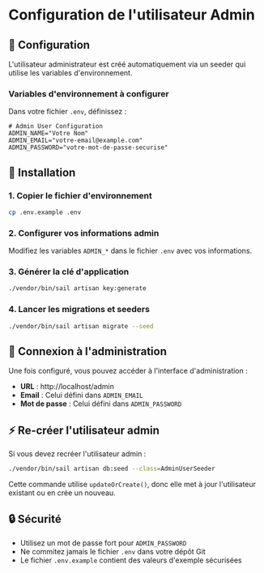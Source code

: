 # Configuration de l'utilisateur Admin

## 🔧 Configuration

L'utilisateur administrateur est créé automatiquement via un seeder qui utilise les variables d'environnement.

### Variables d'environnement à configurer

Dans votre fichier `.env`, définissez :

```env
# Admin User Configuration
ADMIN_NAME="Votre Nom"
ADMIN_EMAIL="votre-email@example.com"
ADMIN_PASSWORD="votre-mot-de-passe-securise"
```

## 🚀 Installation

### 1. Copier le fichier d'environnement
```bash
cp .env.example .env
```

### 2. Configurer vos informations admin
Modifiez les variables `ADMIN_*` dans le fichier `.env` avec vos informations.

### 3. Générer la clé d'application
```bash
./vendor/bin/sail artisan key:generate
```

### 4. Lancer les migrations et seeders
```bash
./vendor/bin/sail artisan migrate --seed
```

## 🔑 Connexion à l'administration

Une fois configuré, vous pouvez accéder à l'interface d'administration :

- **URL** : http://localhost/admin
- **Email** : Celui défini dans `ADMIN_EMAIL`
- **Mot de passe** : Celui défini dans `ADMIN_PASSWORD`

## ⚡ Re-créer l'utilisateur admin

Si vous devez recréer l'utilisateur admin :

```bash
./vendor/bin/sail artisan db:seed --class=AdminUserSeeder
```

Cette commande utilise `updateOrCreate()`, donc elle met à jour l'utilisateur existant ou en crée un nouveau.

## 🔒 Sécurité

- Utilisez un mot de passe fort pour `ADMIN_PASSWORD`
- Ne commitez jamais le fichier `.env` dans votre dépôt Git
- Le fichier `.env.example` contient des valeurs d'exemple sécurisées